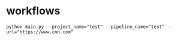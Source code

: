# workflows

```commandline
python main.py --project_name="test" --pipeline_name="test" --url="https://www.cnn.com"
```
